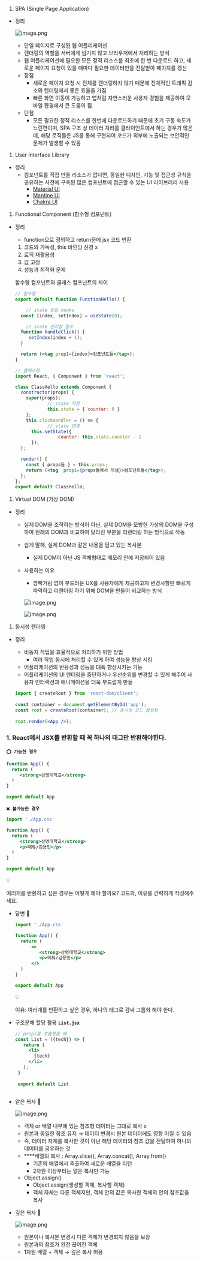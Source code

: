 1. SPA (Single Page Application)
- 정리
    
    ![image.png](https://prod-files-secure.s3.us-west-2.amazonaws.com/f1912130-0409-4e90-a90f-6091ae253e73/07c834e4-cadd-4d43-896b-8e1c2f63da8a/image.png)
    
    - 단일 페이지로 구성된 웹 어플리케이션
    - 렌더링의 역할을 서버에게 넘기지 않고 브라우저에서 처리하는 방식
    - 웹 어플리케이션에 필요한 모든 정적 리소스를 최초에 한 번 다운로드 하고, 새로운 페이지 요청이 있을 때마다 필요한 데이터만을 전달받아 페이지를 갱신
    - 장점
        - 새로운 페이지 요청 시 전체를 렌더링하지 않기 때문에 전체적인 트래픽 감소와 렌더링에서 좋은 효율을 가짐
        - 빠른 화면 이동이 가능하고 앱처럼 자연스러운 사용자 경험을 제공하여 모바일 환경에서 큰 도움이 됨
    - 단점
        - 모든 필요한 정적 리소스를 한번에 다운로드하기 때문에 초기 구동 속도가 느린편이며, SPA 구조 상 데이터 처리를 클라이언트에서 하는 경우가 많은데, 해당 로직들은 JS를 통해 구현되어 코드가 외부에 노출되는 보안적인 문제가 발생할 수 있음
1. User Interface Library 
- 정리
    - 컴포넌트를 직접 만들 리소스가 없다면, 동일한 디자인, 기능 및 접근성 규칙을 공유하는 사전에 구축된 많은 컴포넌트에 접근할 수 있는 UI 라이브러리 사용
        - [Material UI](https://mui.com/material-ui/)
        - [Mantine UI](https://mantine.dev/)
        - [Chakra UI](https://chakra-ui.com/)
1. Functional Component (함수형 컴포넌트)
- 정리
    - function으로 정의하고 return문에 jsx 코드 반환
    1. 코드의 가독성, this 바인딩 신경 x
    2. 로직 재활용성
    3. 값 고정
    4. 성능과 최적화 문제 
    
    함수형 컴포넌트와 클래스 컴포넌트의 차이 
    
    ```jsx
    // 함수형
    export default function FunctionHello() {
    
        // state 등등 hooks
      const [index, setIndex] = useState(0);
    
        // state 관리할 함수
      function handleClick() {
         setIndex(index + 1);
      }
    
      return (<tag prop1={index}>컴포넌트들</tag>);
    }
    ```
    
    ```jsx
    // 클래스형
    import React, { Component } from 'react';
    
    class ClassHello extends Component {
      constructor(props) {
        super(props);
                // state 지정
                this.state = { counter: 0 } 
        };
        this.clickHandler = () => {
                // state 변경
          this.setState({
                    counter: this.state.counter - 1                
          });
      };
    
      render() {
        const { props들 } = this.props;
        return (<tag  prop1={props들에서 꺼냄}>컴포넌트들</tag>);
      };
    };
    export default ClassHello;
    ```
    
1. Virtual DOM (가상 DOM)
- 정리
    - 실제 DOM을 조작하는 방식이 아닌, 실제 DOM을 모방한 가상의 DOM을 구성하여 원래의 DOM과 비교하여 달라진 부분을 리렌더링 하는 방식으로 작동
    - 쉽게 말해, 실제 DOM과 같은 내용을 담고 있는 복사본
        - 실제 DOM이 아닌 JS 객체형태로 메모리 안에 저장되어 있음
    - 사용하는 이유
        - 깜빡거림 없이 부드러운 UX를 사용자에게 제공하고자 변경사항만 빠르게 파악하고 리렌더링 하기 위해 DOM을 만들어 비교하는 방식
        
        ![image.png](https://prod-files-secure.s3.us-west-2.amazonaws.com/f1912130-0409-4e90-a90f-6091ae253e73/54d0cf2f-49d4-4bb5-aa37-ce2004541142/image.png)
        
        ![image.png](https://prod-files-secure.s3.us-west-2.amazonaws.com/f1912130-0409-4e90-a90f-6091ae253e73/c272297e-642e-4768-9c1a-6dbbc854cc70/image.png)
        
1. 동시성 렌더링
- 정리
    - 비동지 작업을 효율적으로 처리하기 위한 방법
        - 여러 작업 동시에 처리할 수 있게 하여 성능을 향상 시킴
    - 어플리케이션의 반응성과 성능을 대폭 향상시키는 기능
    - 어플리케이션의 UI 렌더링을 중단하거나 우선순위를 변경할 수 있게 해주어 사용자 인터랙션과 애니메이션을 더욱 부드럽게 만듦
    
    ```jsx
    import { createRoot } from 'react-dom/client';
     
    const container = document.getElementById('app');
    const root = createRoot(container); // 동시성 모드 활성화
     
    root.render(<App />);
    ```


### 1. React에서 JSX를 반환할 때 꼭 하나의 태그만 반환해야한다.

**`⭕️ 가능한 경우`**

```jsx
function App() {
  return (
     <strong>상명대학교</strong>
  )
}

export default App
```

**`❌ 불가능한 경우`**

```jsx
import './App.css'

function App() {
  return (
     <strong>상명대학교</strong>
     <p>매튜/김용민</p>
  )
}

export default App

```

<aside>
💡

여러개를 반환하고 싶은 경우는 어떻게 해야 할까요?
코드와, 이유를 간략하게 작성해주세요.

</aside>

- 답변 🍠
    
    ```jsx
    import './App.css'
    
    function App() {
      return (
    	  <>
    	     <strong>상명대학교</strong>
    	     <p>매튜/김용민</p>
    	  </>
      )
    }
    
    export default App
    
    ```
    
    <aside>
    💡
    
    이유:  여러개를 반환하고 싶은 경우, 하나의 태그로 감싸 그룹화 해야 한다. 
    
    </aside>

- 구조분해 할당 활용 **`List.jsx`**
    
    ```jsx
    // props를 호출했을 때 
    const List = ({tech}) => {
       return (
         <li>
           {tech}
         </li>
       );
     }
     
     export default List
     
    ```

- 얕은 복사 🍠
    
    ![image.png](https://prod-files-secure.s3.us-west-2.amazonaws.com/f1912130-0409-4e90-a90f-6091ae253e73/8c4ce569-3490-4134-97d8-016a52a7f8e2/image.png)
    
    - 객체 or 배열 내부에 있는 참조형 데이터는 그대로 복사 x
    - 원본과 동일한 참조 유지  → 데이터 변경시 원본 데이터에도 영향 미칠 수 있음
    - 즉, 데이터 자체를 복사한 것이 아닌 해당 데이터의 참조 값을 전달하여 하나의 데이터를 공유하는 것
    - ****배열의 복사 : Array.slice(), Array.concat(), Array.from()
        - 기존의 배열에서 추출하여 새로운 배열을 리턴
        - 2차원 이상부터는 얕은 복사만 가능
    - Object.assign()
        - Object.assign(생성할 객체, 복사할 객체)
        - 객체 자체는 다른 객체지만, 객체 안의 값은 복사한 객체의 안의 참조값을 복사
- 깊은 복사 🍠
    
    ![image.png](https://prod-files-secure.s3.us-west-2.amazonaws.com/f1912130-0409-4e90-a90f-6091ae253e73/b8661aee-b268-4ac3-bb45-1be8762c1e32/image.png)
    
    - 원본이나 복사본 변경시 다른 객체가 변경되지 않음을 보장
    - 원본과의 참조가 완전 끊어진 객체
    - 1차원 배열 + 객체 → 깊은 복사 허용